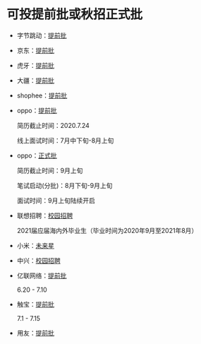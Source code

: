 # 可投提前批或秋招正式批

- 字节跳动：[提前批](https://job.bytedance.com/campus/position?keywords=&category=&location=&project=6831865446858508551&type=2&job_hot_flag=&current=1&limit=10)

- 京东：[提前批](http://campus.jd.com/web/job/job_index?t=6&dicCode=04)
- 虎牙：[提前批](http://hr.huya.com/campus_apply/huya/4112#/jobs?department=[203024]&zhineng=15181&_k=boj8a0)

- 大疆：[提前批](https://we.dji.com/zh-CN/position/detail?positionId=1258227300268916736)

- shophee：[提前批](https://app.mokahr.com/campus_apply/shopee/2962#/jobs?zhineng=&page=1&_k=abhqth)

- oppo：[提前批](https://oppo.zhaopin.com/xc.html)

  简历截止时间：2020.7.24

  线上面试时间：7月中下旬-8月上旬

- oppo：[正式批](https://oppo.zhaopin.com/xc.html)

  简历截止时间：9月上旬

  笔试启动(分批)：8月下旬-9月上旬

  面试时间：9月上旬陆续开启

- 联想招聘：[校园招聘](https://talent.lenovo.com.cn/campus)

  2021届应届海内外毕业生（毕业时间为2020年9月至2021年8月）

- 小米：[未来星](https://app.mokahr.com/campus_apply/xiaomi/26250#/?_k=js8df1)
- 中兴：[校园招聘](https://job.zte.com.cn/recruitment-list/t20170815_465155)

- 亿联网络：[提前批](https://www.yealink.com.cn/recruitment_campus.html)

  6.20 - 7.10

- 触宝：[提前批](https://app.mokahr.com/campus_apply/cootek/343#/jobs?department=[199300]&zhineng=3466&_k=q6ja30)

  7.1 - 7.15

- 用友：[提前批]()